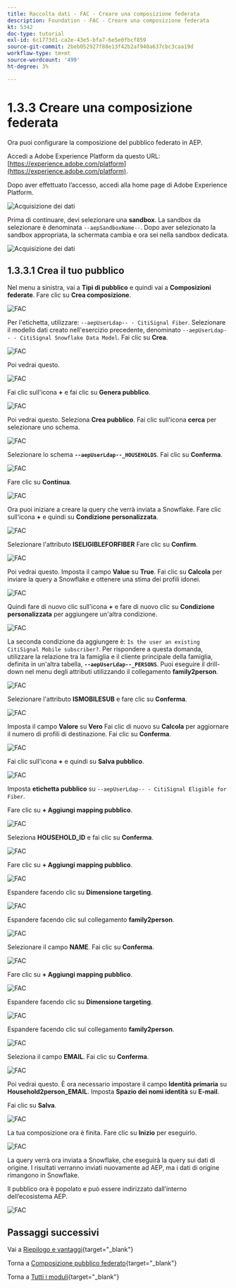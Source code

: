```yaml
---
title: Raccolta dati - FAC - Creare una composizione federata
description: Foundation - FAC - Creare una composizione federata
kt: 5342
doc-type: tutorial
exl-id: 6c1773d1-ca2e-43e5-bfa7-6e5e0fbcf859
source-git-commit: 2beb052927f88e13f42b2af940a637cbc3caa19d
workflow-type: tm+mt
source-wordcount: '499'
ht-degree: 3%

---
```


# 1.3.3 Creare una composizione federata

Ora puoi configurare la composizione del pubblico federato in AEP.

Accedi a Adobe Experience Platform da questo URL: [https://experience.adobe.com/platform](https://experience.adobe.com/platform).

Dopo aver effettuato l’accesso, accedi alla home page di Adobe Experience Platform.

![Acquisizione dei dati](./../dc1.2/images/home.png)

Prima di continuare, devi selezionare una **sandbox**. La sandbox da selezionare è denominata `--aepSandboxName--`. Dopo aver selezionato la sandbox appropriata, la schermata cambia e ora sei nella sandbox dedicata.

![Acquisizione dei dati](./../dc1.2/images/sb1.png)

## 1.3.3.1 Crea il tuo pubblico

Nel menu a sinistra, vai a **Tipi di pubblico** e quindi vai a **Composizioni federate**. Fare clic su **Crea composizione**.

![FAC](./images/fedcomp1.png)

Per l&#39;etichetta, utilizzare: `--aepUserLdap-- - CitiSignal Fiber`. Selezionare il modello dati creato nell&#39;esercizio precedente, denominato `--aepUserLdap-- - CitiSignal Snowflake Data Model`. Fai clic su **Crea**.

![FAC](./images/fedcomp2.png)

Poi vedrai questo.

![FAC](./images/fedcomp3.png)

Fai clic sull&#39;icona **+** e fai clic su **Genera pubblico**.

![FAC](./images/fedcomp4.png)

Poi vedrai questo. Seleziona **Crea pubblico**. Fai clic sull&#39;icona **cerca** per selezionare uno schema.

![FAC](./images/fedcomp5.png)

Selezionare lo schema **`--aepUserLdap--_HOUSEHOLDS`**. Fai clic su **Conferma**.

![FAC](./images/fedcomp6.png)

Fare clic su **Continua**.

![FAC](./images/fedcomp7.png)

Ora puoi iniziare a creare la query che verrà inviata a Snowflake. Fare clic sull&#39;icona **+** e quindi su **Condizione personalizzata**.

![FAC](./images/fedcomp8.png)

Selezionare l&#39;attributo **ISELIGIBLEFORFIBER** Fare clic su **Confirm**.

![FAC](./images/fedcomp9.png)

Poi vedrai questo. Imposta il campo **Value** su **True**. Fai clic su **Calcola** per inviare la query a Snowflake e ottenere una stima dei profili idonei.

![FAC](./images/fedcomp10.png)

Quindi fare di nuovo clic sull&#39;icona **+** e fare di nuovo clic su **Condizione personalizzata** per aggiungere un&#39;altra condizione.

![FAC](./images/fedcomp11.png)

La seconda condizione da aggiungere è: `Is the user an existing CitiSignal Mobile subscriber?`. Per rispondere a questa domanda, utilizzare la relazione tra la famiglia e il cliente principale della famiglia, definita in un&#39;altra tabella, **`--aepUserLdap--_PERSONS`**. Puoi eseguire il drill-down nel menu degli attributi utilizzando il collegamento **family2person**.

![FAC](./images/fedcomp12.png)

Selezionare l&#39;attributo **ISMOBILESUB** e fare clic su **Conferma**.

![FAC](./images/fedcomp13.png)

Imposta il campo **Valore** su **Vero** Fai clic di nuovo su **Calcola** per aggiornare il numero di profili di destinazione. Fai clic su **Conferma**.

![FAC](./images/fedcomp14.png)

Fai clic sull&#39;icona **+** e quindi su **Salva pubblico**.

![FAC](./images/fedcomp15.png)

Imposta **etichetta pubblico** su `--aepUserLdap-- - CitiSignal Eligible for Fiber`.

Fare clic su **+ Aggiungi mapping pubblico**.

![FAC](./images/fedcomp16.png)

Seleziona **HOUSEHOLD_ID** e fai clic su **Conferma**.

![FAC](./images/fedcomp17.png)

Fare clic su **+ Aggiungi mapping pubblico**.

![FAC](./images/fedcomp18.png)

Espandere facendo clic su **Dimensione targeting**.

![FAC](./images/fedcomp18a.png)

Espandere facendo clic sul collegamento **family2person**.

![FAC](./images/fedcomp18b.png)

Selezionare il campo **NAME**. Fai clic su **Conferma**.

![FAC](./images/fedcomp18c.png)

Fare clic su **+ Aggiungi mapping pubblico**.

![FAC](./images/fedcomp20.png)

Espandere facendo clic su **Dimensione targeting**.

![FAC](./images/fedcomp20a.png)

Espandere facendo clic sul collegamento **family2person**.

![FAC](./images/fedcomp20b.png)

Seleziona il campo **EMAIL**. Fai clic su **Conferma**.

![FAC](./images/fedcomp20c.png)

Poi vedrai questo. È ora necessario impostare il campo **Identità primaria** su **Household2person_EMAIL**. Imposta **Spazio dei nomi identità** su **E-mail**.

Fai clic su **Salva**.

![FAC](./images/fedcomp21.png)

La tua composizione ora è finita. Fare clic su **Inizio** per eseguirlo.

![FAC](./images/fedcomp21a.png)

La query verrà ora inviata a Snowflake, che eseguirà la query sui dati di origine. I risultati verranno inviati nuovamente ad AEP, ma i dati di origine rimangono in Snowflake.

Il pubblico ora è popolato e può essere indirizzato dall’interno dell’ecosistema AEP.

![FAC](./images/fedcomp22.png)

## Passaggi successivi

Vai a [Riepilogo e vantaggi](./summary.md){target="_blank"}

Torna a [Composizione pubblico federato](./fac.md){target="_blank"}

Torna a [Tutti i moduli](./../../../../overview.md){target="_blank"}
